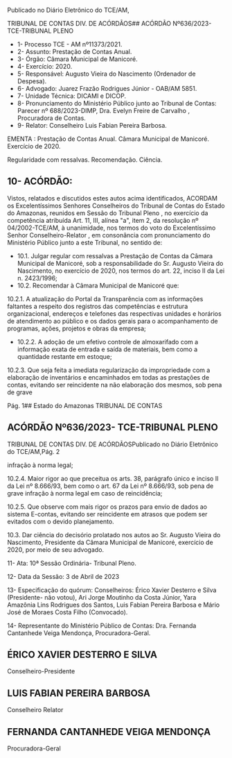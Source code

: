 Publicado  no  Diário  Eletrônico do TCE/AM,

TRIBUNAL DE CONTAS DIV. DE ACÓRDÃOS## ACÓRDÃO Nº636/2023- TCE-TRIBUNAL PLENO

- 1- Processo TCE - AM nº11373/2021.
- 2- Assunto: Prestação de Contas Anual.
- 3- Órgão: Câmara Municipal de Manicoré.
- 4- Exercício: 2020.
- 5- Responsável: Augusto Vieira do Nascimento (Ordenador de Despesa).
- 6- Advogado: Juarez Frazão Rodrigues Júnior - OAB/AM 5851.
- 7- Unidade Técnica: DICAMI e DICOP.
- 8- Pronunciamento  do  Ministério  Público  junto  ao  Tribunal  de  Contas: Parecer  nº 688/2023-DIMP, Dra. Evelyn Freire de Carvalho , Procuradora de Contas.
- 9- Relator: Conselheiro Luis Fabian Pereira Barbosa.

EMENTA : Prestação  de  Contas  Anual. Câmara Municipal de Manicoré. Exercício de 2020.

Regularidade com ressalvas. Recomendação. Ciência.

## 10-  ACÓRDÃO:

Vistos, relatados e discutidos estes autos acima identificados, ACORDAM os Excelentíssimos Senhores Conselheiros do Tribunal de Contas do Estado do Amazonas, reunidos em Sessão do Tribunal Pleno , no exercício da competência atribuída Art. 11, III, alínea "a", item 2, da resolução nº 04/2002-TCE/AM, à unanimidade, nos termos do voto do  Excelentíssimo  Senhor  Conselheiro-Relator ,  em  consonância com  pronunciamento do Ministério Público junto a este Tribunal, no sentido de:

- 10.1. Julgar  regular  com  ressalvas a  Prestação  de  Contas da  Câmara Municipal de Manicoré, sob a responsabilidade do Sr.  Augusto Vieira do Nascimento, no exercício de 2020, nos termos do art. 22, inciso II da Lei n. 2423/1996;
- 10.2. Recomendar à Câmara Municipal de Manicoré que:

10.2.1. A atualização do Portal da Transparência com as informações faltantes a respeito dos registros das competências  e  estrutura  organizacional,  endereços  e telefones das respectivas unidades e horários de atendimento ao público e os dados gerais para o acompanhamento de programas, ações, projetos e obras da empresa;

- 10.2.2. A adoção de um efetivo controle de almoxarifado com a informação  exata  de  entrada  e  saída  de  materiais,  bem como a quantidade restante em estoque;

10.2.3. Que seja feita a imediata regularização da impropriedade com  a  elaboração  de  inventários  e  encaminhados  em todas  as  prestações  de  contas,  evitando  ser  reincidente na  não  elaboração  dos  mesmos,  sob  pena  de  grave

Pág. 1## Estado do Amazonas TRIBUNAL DE CONTAS

## ACÓRDÃO Nº636/2023- TCE-TRIBUNAL PLENO

TRIBUNAL DE CONTAS DIV. DE ACÓRDÃOSPublicado  no  Diário  Eletrônico do TCE/AM,Pág. 2

infração à norma legal;

10.2.4. Maior rigor ao que preceitua os arts. 38, parágrafo único e inciso II da Lei nº 8.666/93, bem como o art. 67 da Lei nº 8.666/93,  sob  pena  de  grave  infração  à  norma  legal  em caso de reincidência;

10.2.5. Que  observe  com  mais  rigor  os  prazos  para  envio  de dados ao sistema E-contas, evitando ser reincidente  em atrasos que podem ser evitados com o devido planejamento.

10.3. Dar ciência do decisório prolatado nos autos ao Sr. Augusto Vieira do Nascimento, Presidente da Câmara Municipal de Manicoré, exercício de 2020, por meio de seu advogado.

11-  Ata: 10ª Sessão Ordinária- Tribunal Pleno.

12-  Data da Sessão: 3 de Abril de 2023

13-  Especificação do quórum: Conselheiros: Érico Xavier Desterro e Silva (Presidente- não votou), Ari Jorge Moutinho da Costa Júnior, Yara Amazônia Lins Rodrigues dos Santos, Luis Fabian Pereira Barbosa e Mário José de Moraes Costa Filho (Convocado).

14-  Representante do Ministério Público de Contas: Dra. Fernanda Cantanhede Veiga Mendonça, Procuradora-Geral.

## ÉRICO XAVIER DESTERRO E SILVA

Conselheiro-Presidente

## LUIS FABIAN PEREIRA BARBOSA

Conselheiro Relator

## FERNANDA CANTANHEDE VEIGA MENDONÇA

Procuradora-Geral